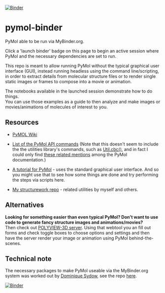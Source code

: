 [![Binder](https://mybinder.org/badge_logo.svg)](https://mybinder.org/v2/gh/fomightez/pymol-binder/master?filepath=index.ipynb)


# pymol-binder
PyMol able to be run via MyBinder.org.

Click a 'launch binder' badge on this page to begin an active session where PyMol and the necessary dependencies are set to run.

This repo is meant to allow running PyMol without the typical graphical user interface (GUI), instead running headless using the command line/scripting, in order to extract details from molecular structure files or to render single static images or frames to compose into a movie or animation.

The notebooks available in the launched session demonstrate how to do things.  
You can use those examples as a guide to then analyze and make images or movies/animations of molecules of interest to you.

Resources
---------

- [PyMOL Wiki](https://pymolwiki.org/index.php/Main_Page)

- [List of the PyMol API commands](https://pymol.org/dokuwiki/doku.php?id=api:cmd:alpha) (Note that this doesn't seem to include the the utilities library's commands, such as [Util.cbc()](https://pymolwiki.org/index.php/CBC), and in fact I could only find [these related mentions](https://pymol.org/dokuwiki/doku.php?do=search&id=util) among the PyMol documentation.)

- [A tutorial for PyMol](http://www.pitt.edu/~epolinko/IntroPyMOL.pdf) - uses the standard graphical user interface. And so you might use that to see how some things are done and try performing the steps via scripts here.

- [My structurework repo](https://github.com/fomightez/structurework) - related utilities by myself and others.

Alternatives
------------

**Looking for something easier than even typical PyMol? Don't want to use code to generate fancy structure images and animations/movies?**  
Then check out [POLYVIEW-3D server](http://polyview.cchmc.org/polyview3d.html). Using that webtool you an fill out forms and check toggle boxes to choose options and settings and then have the server render your image or animation using PyMol behind-the-scenes.

Technical note
--------------

The necessary packages to make PyMol useable via the MyBinder.org system was worked out by [Dominique Sydow](https://github.com/dominiquesydow), see the repo [here](https://github.com/dominiquesydow/pymolmeetsbinder).


[![Binder](https://mybinder.org/badge_logo.svg)](https://mybinder.org/v2/gh/fomightez/pymol-binder/master?filepath=index.ipynb)

